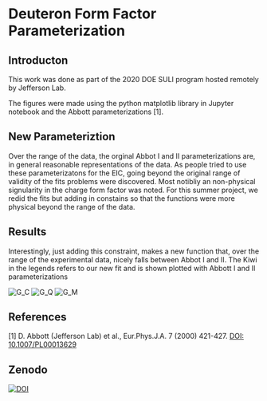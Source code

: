 # Deuteron Form Factor Parameterization

## Introducton

This work was done as part of the 2020 DOE SULI program hosted remotely by Jefferson Lab.

The figures were made using the python matplotlib library in Jupyter notebook and the Abbott parameterizations [1].

## New Parameteriztion

Over the range of the data, the orginal Abbot I and II parameterizations are, in general reasonable representations of the data.   As people tried to use these parameterizatons for the EIC, going beyond the original range of validity of the fits problems were discovered.   Most notibliy an non-physical signularity in the charge form factor was noted.   For this summer project, we redid the fits but adding in constains so that the functions were more physical beyond the range of the data. 

## Results

Interestingly, just adding this constraint, makes a new function that, over the range of the experimental data, nicely falls between Abbot I and II.  The Kiwi in the legends refers to our new fit and is shown plotted with Abbott I and II parameterizations

![G_C](https://github.com/sherwberry/C-Users-lamor-Desktop-FormFactors-Form_Factor_SULI2020_Parameterization/blob/master/g_c_parameterization_weighted.png)
![G_Q](https://github.com/sherwberry/C-Users-lamor-Desktop-FormFactors-Form_Factor_SULI2020_Parameterization/blob/master/g_q_parameterization_weighted.png)
![G_M](https://github.com/sherwberry/C-Users-lamor-Desktop-FormFactors-Form_Factor_SULI2020_Parameterization/blob/master/g_m_parameterization_weighted.png)




## References

[1] D. Abbott (Jefferson Lab) et al., Eur.Phys.J.A. 7 (2000) 421-427. <a href="http://doi.org/10.1007/PL00013629">DOI: 10.1007/PL00013629</a>

## Zenodo

[![DOI](https://zenodo.org/badge/DOI/10.5281/zenodo.4074280.svg)](https://doi.org/10.5281/zenodo.4074280)
